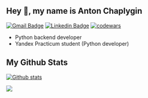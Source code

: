 ## Hey 👋, my name is Anton Chaplygin

[![Gmail Badge](https://img.shields.io/badge/antoncp@gmail.com-c14438?style=flat&logo=Gmail&logoColor=white&link=mailto:antoncp@gmail.com)](mailto:antoncp@gmail.com)
[![Linkedin Badge](https://img.shields.io/badge/-Anton_Chaplygin-0072b1?style=flat&logo=Linkedin&logoColor=white&link=https://www.linkedin.com/in/anton-chaplygin-antoncp/)](https://www.linkedin.com/in/anton-chaplygin-antoncp/) 
[![codewars](https://www.codewars.com/users/antoncp/badges/micro)](https://www.codewars.com/users/antoncp) 

- Python backend developer
- Yandex Practicum student (Python developer)


## My Github Stats
[![Github stats](https://github-readme-stats.vercel.app/api?username=antoncp&show_icons=true&include_all_commits=true)](https://github.com/anuraghazra/github-readme-stats)

![](https://komarev.com/ghpvc/?username=antoncp)
